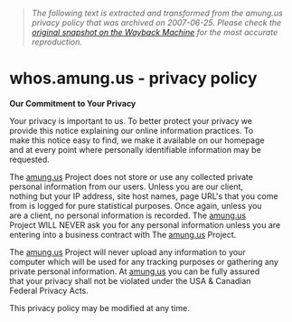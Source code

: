 > *The following text is extracted and transformed from the amung.us privacy policy that was archived on 2007-06-25. Please check the [original snapshot on the Wayback Machine](https://web.archive.org/web/20070625033300id_/http%3A//amung.us/privacy) for the most accurate reproduction.*

# whos.amung.us - privacy policy

**Our Commitment to Your Privacy**

Your privacy is important to us. To better protect your privacy we  
provide this notice explaining our online information practices. To  
make this notice easy to find, we make it available on our homepage  
and at every point where personally identifiable information may be  
requested.

The [amung.us](http://amung.us/) Project does not store or use any collected private  
personal information from our users. Unless you are our client,  
nothing but your IP address, site host names, page URL's that you come  
from is logged for pure statistical purposes. Once again, unless you  
are a client, no personal information is recorded. The [amung.us](http://amung.us/)  
Project WILL NEVER ask you for any personal information unless you are  
entering into a business contract with The [ amung.us](http://amung.us/) Project.

The [amung.us](http://amung.us/) Project will never upload any information to your  
computer which will be used for any tracking purposes or gathering any  
private personal information. At [ amung.us](http://amung.us/) you can be fully assured  
that your privacy shall not be violated under the USA & Canadian  
Federal Privacy Acts. 

This privacy policy may be modified at any time. 
